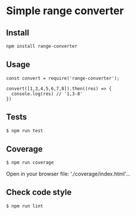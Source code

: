# Simple range converter

## Install
```sh
npm install range-converter
```

## Usage
```
const convert = require('range-converter');

convert([1,3,4,5,6,7,8]).then((res) => {
  console.log(res) // '1,3-8'
})
```

## Tests
```sh
$ npm run test
```

## Coverage
```sh
$ npm run coverage
```
Open in your browser file: './coverage/index.html'...

## Check code style
```sh
$ npm run lint
```